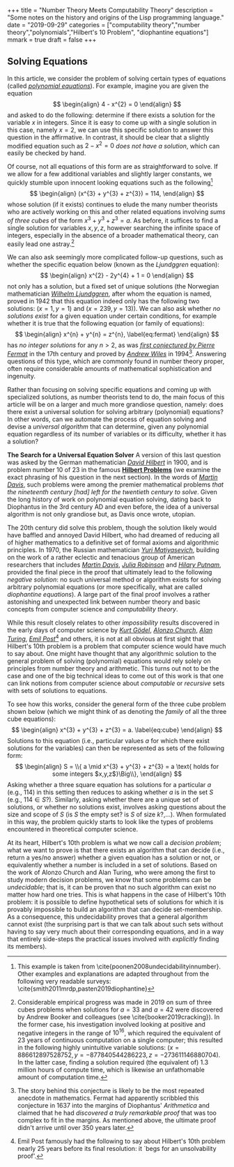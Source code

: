 +++
title = "Number Theory Meets Computability Theory"
description = "Some notes on the history and origins of the Lisp programming language."
date = "2019-09-29"
categories = ["computability theory","number theory","polynomials","Hilbert's 10 Problem", "diophantine equations"]
mmark = true
draft = false
+++


Solving Equations
-------------------------

In this article, we consider the problem of solving certain types of equations (called [*polynomial equations*](https://mathworld.wolfram.com/Polynomial.html)). For example, imagine you are given the equation
$$
\begin{align}
4 - x^{2} = 0
\end{align}
$$
and asked to do the following: determine if there exists a solution for the variable $x$ in integers. Since it is easy to come up with a single solution in this case, namely $x=2$, we can use this specific solution to answer this question in the affirmative. In contrast, it should be clear that a slightly modified equation such as $2 - x^{2} = 0$ *does not have a solution*, which can easily be checked by hand. 

Of course, not all equations of this form are as straightforward to solve. If we allow for a few additional variables and slightly larger constants, we quickly stumble upon innocent looking equations such as the following[^1]
$$
\begin{align}
(x^{3} + y^{3} + z^{3}) = 114,
\end{align}
$$
whose solution (if it exists) continues to elude the many number theorists who are actively working on this and other related equations involving *sums of three cubes* of the form $x^{3} + y^{3} + z^{3} = a$. As before, it suffices to find a single solution for variables $x,y,z$, however searching the infinite space of integers, especially in the absence of a broader mathematical theory, can easily lead one astray.[^2]

We can also ask seemingly more complicated follow-up questions, such as whether the specific equation below (known as the *Ljundggren* equation):
$$
\begin{align}
x^{2} - 2y^{4} + 1 = 0
\end{align}
$$
not only has a solution, but a fixed set of unique solutions (the Norwegian mathematician [*Wilhelm Ljundggren*](https://en.wikipedia.org/wiki/Wilhelm_Ljunggren), after whom the equation is named, proved in 1942 that this equation indeed only has the following two  solutions: $(x=1,y=1)$ and $(x=239,y=13)$). We can also ask whether *no solutions exist* for a given equation under certain conditions, for example whether it is true that the following equation (or family of equations):
$$
\begin{align}
x^{n} + y^{n} = z^{n},
\label{eq:fermat}
\end{align}
$$
has *no integer solutions* for any $n>2$, as was [*first conjectured by Pierre Fermat*](https://mathworld.wolfram.com/FermatsLastTheorem.html) in the 17th century and proved by [*Andrew Wiles*](https://en.wikipedia.org/wiki/Andrew_Wiles) in 1994[^3]. Answering questions of this type, which are commonly found in number theory proper, often require considerable amounts of mathematical sophistication and ingenuity.

Rather than focusing on solving specific equations and coming up with specialized solutions, as number theorists tend to do, the main focus of this article will be on a larger and much more grandiose question, namely: does there exist a universal solution for solving arbitrary (polynomial) equations? In other words, can we automate the process of equation solving and devise a *universal algorithm* that can determine, given any polynomial equation regardless of its number of variables or its difficulty, whether it has a solution? 

**The Search for a Universal Equation Solver** A version of this last question was asked by the German mathematician [*David Hilbert*](https://en.wikipedia.org/wiki/David_Hilbert) in 1900, and is problem number 10 of 23 in the famous [**Hilbert Problems**](https://en.wikipedia.org/wiki/Hilbert%27s_problems) (we examine the exact phrasing of his question in the next section). In the words of [*Martin Davis*](https://en.wikipedia.org/wiki/Martin_Davis_(mathematician)), such problems were among the premier mathematical problems *that the nineteenth century [had] left for the twentieth century to solve*. Given the long history of work on polynomial equation solving, dating back to Diophantus in the 3rd century AD and even before, the idea of a universal algorithm is not only grandiose but, as Davis once wrote, utopian.

The 20th century did solve this problem, though the solution likely would have baffled and annoyed David Hilbert, who had dreamed of reducing all of higher mathematics to a definitive set of formal axioms and algorithmic principles.  In 1970, the Russian mathematician [*Yuri Matiyasevich*](https://en.wikipedia.org/wiki/Yuri_Matiyasevich), building on the work of a rather eclectic and tenacious group of American researchers that includes [*Martin Davis*](https://en.wikipedia.org/wiki/Martin_Davis_(mathematician)), [*Julia Robinson*](https://en.wikipedia.org/wiki/Julia_Robinson) and [*Hilary Putnam*](https://en.wikipedia.org/wiki/Hilary_Putnam),  provided the final piece in the proof that ultimately lead to the following *negative solution*:  no such universal method or algorithm exists for solving arbitrary polynomial equations (or more specifically, what are called *diophantine equations*). A large part of the final proof involves a rather astonishing and unexpected link between number theory and basic concepts from computer science and *computability theory*.

While this result closely relates to other *impossibility* results discovered in the early days of computer science by [*Kurt Gödel*](https://en.wikipedia.org/wiki/Kurt_G%C3%B6del), [*Alonzo Church*](https://en.wikipedia.org/wiki/Alonzo_Church), [*Alan Turing*](https://en.wikipedia.org/wiki/Alan_Turing), [*Emil Post*](https://en.wikipedia.org/wiki/Emil_Leon_Post)[^4] and others, it is not at all obvious at first sight that Hilbert's 10th problem is a problem that computer science would have much to say about. One might have thought that any algorithmic solution to the general problem of solving (polynomial) equations would  rely solely on principles from number theory and arithmetic. This turns out not to be the case and one of the big technical ideas to come out of this work is that one can link notions from computer science about *computable* or *recursive* sets with sets of solutions to equations.


To see how this works, consider the general form of the three cube problem shown below (which we might think of as denoting the *family* of all the three cube equations):
$$
\begin{align}
x^{3} + y^{3} + z^{3} = a.
\label{eq:cube}
\end{align}
$$
Solutions to this equation (i.e., particular values $a$ for which there exist solutions for the variables) can then be represented as sets of the following form:
$$
\begin{align}
S = \\{ a \mid x^{3} + y^{3} + z^{3} = a  \text{ holds for some integers $x,y,z$}\Big\\},
\end{align}
$$
Asking whether a three square equation has solutions for a particular $a$ (e.g., 114) in this setting then reduces to asking whether $a$ is in the set $S$ (e.g., $114 \in S$?). Similarly, asking whether there are a unique set of solutions, or whether no solutions exist, involves asking questions about the size and scope of $S$ (is $S$ the empty set? is $S$ of size $k$?,...). When formulated in this way, the problem quickly starts to look like the types of problems encountered in theoretical computer science.

At its heart, Hilbert's 10th problem is what we now call a *decision problem*; what we want to prove is that there exists an algorithm that can decide (i.e., return a yes/no answer) whether a given equation has a solution or not, or equivalently whether a number is included in a set of solutions. Based on the work of Alonzo Church and Alan Turing, who were among the first to study modern decision problems, we know that some problems can be *undecidable*; that is, it can be proven that no such algorithm can exist no matter how hard one tries. This is what happens in the case of Hilbert's 10th problem: it is possible to define hypothetical sets of solutions for which it is provably impossible to build an algorithm that can decide set-membership. As a consequence, this undecidability proves that a general algorithm cannot exist (the surprising part is that we can talk about such sets without having to say very much about their corresponding equations, and in a way that entirely side-steps the practical issues involved with *explicitly* finding its members).

[^1]: This example is taken from \cite{poonen2008undecidabilityinnumber}. Other examples and explanations are adapted throughout from the following very readable surveys: \cite{smith2011mrdp,pasten2019diophantine}

[^2]: Considerable empirical progress was made in 2019 on sum of three cubes problems when solutions for $a=33$ and $a=42$ were discovered by Andrew Booker and colleagues (see \cite{booker2019cracking}). In the former case, his investigation involved looking at positive and negative integers in the range of $10^{16}$, which required the equivalent of 23 years of continuous computation on a single computer; this resulted in the following highly unintuitive variable solutions: $(x=886612897528752,y=-877840544286223,z=-2736111468807 04)$. In the latter case, finding a solution required (the equivalent of) 1.3 million hours of compute time, which is likewise an unfathomable amount of computation time.

[^3]: The story behind this conjecture is likely to be the most repeated anecdote in mathematics. Fermat had apparently scribbled this conjecture in 1637 into the margins of Diophantus' *Arithmetica* and claimed that he had *discovered a truly remarkable proof* that was too complex to fit in the margins. As mentioned above, the ultimate proof didn't arrive until over 350 years later.

[^4]: Emil Post famously had the following to say about Hilbert's 10th problem nearly 25 years before its final resolution: it `begs for an unsolvability proof'.
